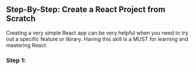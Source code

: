 ## Step-By-Step: Create a React Project from Scratch
Creating a very simple React app can be very helpful when you need to try out a specific feature or library. Having this skill is a MUST for learning and mastering React. 

### Step 1:
